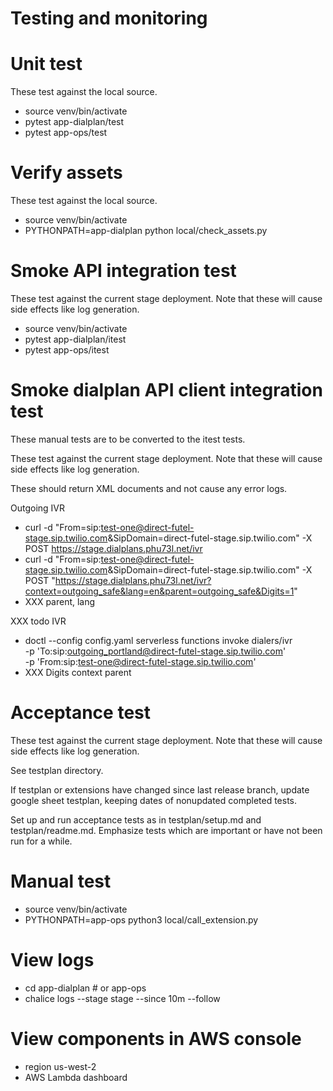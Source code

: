 # Testing and monitoring

# Unit test

These test against the local source.

- source venv/bin/activate
- pytest app-dialplan/test
- pytest app-ops/test

# Verify assets

These test against the local source.

- source venv/bin/activate
- PYTHONPATH=app-dialplan python local/check_assets.py

# Smoke API integration test

These test against the current stage deployment. Note that these will cause side effects like log generation.

- source venv/bin/activate
- pytest app-dialplan/itest
- pytest app-ops/itest

# Smoke dialplan API client integration test

These manual tests are to be converted to the itest tests.

These test against the current stage deployment. Note that these will cause side effects like log generation.

These should return XML documents and not cause any error logs.

Outgoing IVR
- curl -d "From=sip:test-one@direct-futel-stage.sip.twilio.com&SipDomain=direct-futel-stage.sip.twilio.com" -X POST https://stage.dialplans.phu73l.net/ivr
- curl -d "From=sip:test-one@direct-futel-stage.sip.twilio.com&SipDomain=direct-futel-stage.sip.twilio.com" -X POST "https://stage.dialplans.phu73l.net/ivr?context=outgoing_safe&lang=en&parent=outgoing_safe&Digits=1"
- XXX parent, lang

XXX todo
IVR
- doctl --config config.yaml serverless functions invoke dialers/ivr \
  -p 'To:sip:outgoing_portland@direct-futel-stage.sip.twilio.com' \
  -p 'From:sip:test-one@direct-futel-stage.sip.twilio.com'
- XXX Digits context parent

# Acceptance test

These test against the current stage deployment. Note that these will cause side effects like log generation.

See testplan directory.

If testplan or extensions have changed since last release branch, update google sheet testplan, keeping dates of nonupdated completed tests.

Set up and run acceptance tests as in testplan/setup.md and testplan/readme.md. Emphasize tests which are important or have not been run for a while.

# Manual test

- source venv/bin/activate
- PYTHONPATH=app-ops python3 local/call_extension.py

# View logs

- cd app-dialplan # or app-ops
- chalice logs --stage stage --since 10m --follow

# View components in AWS console

- region us-west-2
- AWS Lambda dashboard
